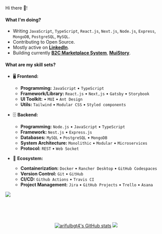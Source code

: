 Hi there 👋!

#### What I'm doing?

- Writing  `JavaScript`, `TypeScript`, `React.js`, `Next.js`, `Node.js`, `Express`, `MongoDB`, `PostgreSQL`, `MySQL`.
- Contributing to Open Source.
- Mostly active on **[LinkedIn](https://www.linkedin.com/in/ariful25278)**.
- Building currently **[B2C Marketplace System](https://github.com/arifulbgt4/Marketplace)**, **[MuiStory](https://github.com/arifulbgt4/MuiStory)**.

#### What are my skill sets?

- 🖥 **Frontend:**

  - **Programming:** `JavaScript` • `TypeScript`
  - **Framework/Library:** `React.js` • `Next,js` • `Gatsby` • `Storybook`
  - **UI Toolkit:** • `MUI` • `Ant Design`
  - **Utils:** `Tailwind` • `Modular CSS` • `Styled components`

- 🗄️ **Backend:**

  - **Programming:** `Node.js` • `JavaScript` • `TypeScript`
  - **Framework:** `Nest.js` • `Express.js`
  - **Databases:** `MySQL` • `PostgreSQL` • `MongoDB`
  - **System Architecture:** `Monolithic` • `Modular` • `Microservices`
  - **Protocol:** `REST` • `Web Socket`

- 🎡 **Ecosystem:**
  - **Containerization:** `Docker` • `Rancher Desktop` • `GitHub Codespaces`
  - **Version Control:** `Git` • `GitHub`
  - **CI/CD:** `Github Actions` • `Travis CI`
  - **Project Management:** `Jira` • `GitHub Projects` • `Trello` • `Asana`
    
![](https://komarev.com/ghpvc/?username=arifulbgt4&color=a5d6ff)


<br/>
<br/>
<br/>

<p align="center">
<a href="http://www.github.com/arifulbgt4"><img src="https://github-readme-stats.vercel.app/api?username=arifulbgt4&show_icons=true&hide=&count_private=true&title_color=3382ed&text_color=ffffff&icon_color=3382ed&bg_color=1c1917&hide_border=true&show_icons=true" alt="arifulbgt4's GitHub stats" /></a>
<a href="http://www.github.com/arifulbgt4"><img src="https://github-readme-streak-stats.herokuapp.com/?user=arifulbgt4&stroke=ffffff&background=1c1917&ring=0891b2&fire=0891b2&currStreakNum=ffffff&currStreakLabel=0891b2&sideNums=ffffff&sideLabels=ffffff&dates=ffffff&hide_border=true" /></a>
 </p>
